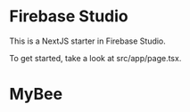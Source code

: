 # Firebase Studio

This is a NextJS starter in Firebase Studio.

To get started, take a look at src/app/page.tsx.
# MyBee
